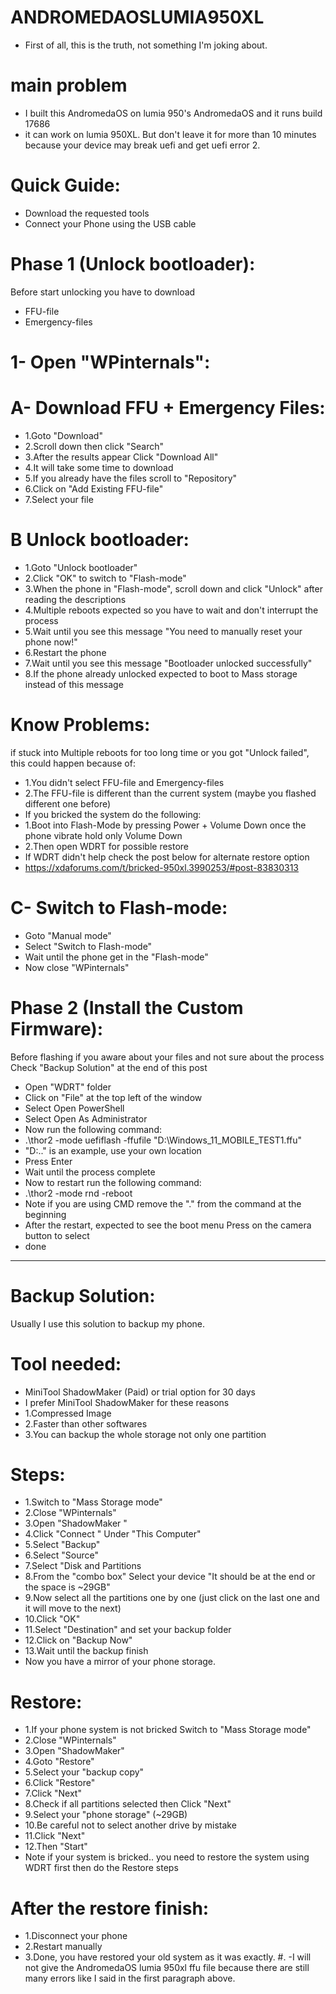 # ANDROMEDAOSLUMIA950XL
- First of all, this is the truth, not something I'm joking about.
# main problem
- I built this AndromedaOS on lumia 950's AndromedaOS and it runs build 17686
- it can work on lumia 950XL. But don't leave it for more than 10 minutes because your device may break uefi and get uefi error 2.
# Quick Guide:
- Download the requested tools
- Connect your Phone using the USB cable
# Phase 1 (Unlock bootloader):
Before start unlocking you have to download
- FFU-file
- Emergency-files
# 1- Open "WPinternals":
# A- Download FFU + Emergency Files:
- 1.Goto "Download"
- 2.Scroll down then click "Search"
- 3.After the results appear Click "Download All"
- 4.It will take some time to download
- 5.If you already have the files scroll to "Repository"
- 6.Click on "Add Existing FFU-file"
- 7.Select your file
# B Unlock bootloader:
- 1.Goto "Unlock bootloader"
- 2.Click "OK" to switch to "Flash-mode"
- 3.When the phone in "Flash-mode", scroll down and click "Unlock" after reading the descriptions
- 4.Multiple reboots expected so you have to wait and don't interrupt the process
- 5.Wait until you see this message "You need to manually reset your phone now!"
- 6.Restart the phone
- 7.Wait until you see this message "Bootloader unlocked successfully"
- 8.If the phone already unlocked expected to boot to Mass storage instead of this message
# Know Problems:
if stuck into Multiple reboots for too long time or you got "Unlock failed", this could happen because of:
- 1.You didn't select FFU-file and Emergency-files
- 2.The FFU-file is different than the current system (maybe you flashed different one before)
- If you bricked the system do the following:
- 1.Boot into Flash-Mode by pressing Power + Volume Down once the phone vibrate hold only Volume Down
- 2.Then open WDRT for possible restore
- If WDRT didn't help check the post below for alternate restore option
- https://xdaforums.com/t/bricked-950xl.3990253/#post-83830313
# C- Switch to Flash-mode:
- Goto "Manual mode"
- Select "Switch to Flash-mode"
- Wait until the phone get in the "Flash-mode"
- Now close "WPinternals"
# Phase 2 (Install the Custom Firmware):
Before flashing if you aware about your files and not sure about the process
Check "Backup Solution" at the end of this post
- Open "WDRT" folder
- Click on "File" at the top left of the window
- Select Open PowerShell
- Select Open As Administrator
- Now run the following command:
- .\thor2 -mode uefiflash -ffufile "D:\Windows_11_MOBILE_TEST1.ffu"
- "D:\.." is an example, use your own location
- Press Enter
- Wait until the process complete
- Now to restart run the following command:
- .\thor2 -mode rnd -reboot
- Note if you are using CMD remove the ".\" from the command at the beginning
- After the restart, expected to see the boot menu
Press on the camera button to select
- done
- ---------------------------------------------------------------------
# Backup Solution:
Usually I use this solution to backup my phone.
# Tool needed:
- MiniTool ShadowMaker (Paid) or trial option for 30 days
- I prefer MiniTool ShadowMaker for these reasons
- 1.Compressed Image
- 2.Faster than other softwares
- 3.You can backup the whole storage not only one partition
# Steps:
- 1.Switch to "Mass Storage mode"
- 2.Close "WPinternals"
- 3.Open "ShadowMaker "
- 4.Click "Connect " Under "This Computer"
- 5.Select "Backup"
- 6.Select "Source"
- 7.Select "Disk and Partitions
- 8.From the "combo box" Select your device "It should be at the end or the space is ~29GB"
- 9.Now select all the partitions one by one (just click on the last one and it will move to the next)
- 10.Click "OK"
- 11.Select "Destination" and set your backup folder
- 12.Click on "Backup Now"
- 13.Wait until the backup finish
- Now you have a mirror of your phone storage.
# Restore:
- 1.If your phone system is not bricked Switch to "Mass Storage mode"
- 2.Close "WPinternals"
- 3.Open "ShadowMaker"
- 4.Goto "Restore"
- 5.Select your "backup copy"
- 6.Click "Restore"
- 7.Click "Next"
- 8.Check if all partitions selected then Click "Next"
- 9.Select your "phone storage" (~29GB)
- 10.Be careful not to select another drive by mistake
- 11.Click "Next"
- 12.Then "Start"
- Note if your system is bricked.. you need to restore the system using WDRT first then do the Restore steps
# After the restore finish:
- 1.Disconnect your phone
- 2.Restart manually
- 3.Done, you have restored your old system as it was exactly.
#.
-I will not give the AndromedaOS lumia 950xl ffu file because there are still many errors like I said in the first paragraph above.


